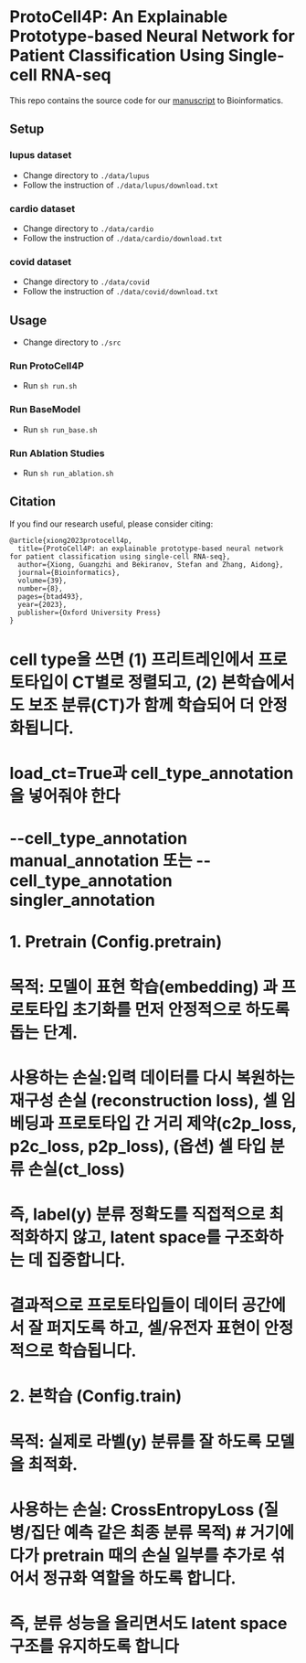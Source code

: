 # ProtoCell4P: An Explainable Prototype-based Neural Network for Patient Classification Using Single-cell RNA-seq

This repo contains the source code for our [manuscript](https://doi.org/10.1093/bioinformatics/btad493) to Bioinformatics.

## Setup
### lupus dataset
- Change directory to `./data/lupus`
- Follow the instruction of `./data/lupus/download.txt`
### cardio dataset
- Change directory to `./data/cardio`
- Follow the instruction of `./data/cardio/download.txt`
### covid dataset
- Change directory to `./data/covid`
- Follow the instruction of `./data/covid/download.txt`

## Usage
- Change directory to `./src`
### Run ProtoCell4P
- Run `sh run.sh`
### Run BaseModel
- Run `sh run_base.sh`
### Run Ablation Studies
- Run `sh run_ablation.sh`

## Citation
If you find our research useful, please consider citing:

```
@article{xiong2023protocell4p,
  title={ProtoCell4P: an explainable prototype-based neural network for patient classification using single-cell RNA-seq},
  author={Xiong, Guangzhi and Bekiranov, Stefan and Zhang, Aidong},
  journal={Bioinformatics},
  volume={39},
  number={8},
  pages={btad493},
  year={2023},
  publisher={Oxford University Press}
}
```

# cell type을 쓰면 (1) 프리트레인에서 프로토타입이 CT별로 정렬되고, (2) 본학습에서도 보조 분류(CT)가 함께 학습되어 더 안정화됩니다.
# load_ct=True과 cell_type_annotation을 넣어줘야 한다
# --cell_type_annotation manual_annotation 또는 --cell_type_annotation singler_annotation


# 1. Pretrain (Config.pretrain)
# 목적: 모델이 표현 학습(embedding) 과 프로토타입 초기화를 먼저 안정적으로 하도록 돕는 단계.
# 사용하는 손실:입력 데이터를 다시 복원하는 재구성 손실 (reconstruction loss), 셀 임베딩과 프로토타입 간 거리 제약(c2p_loss, p2c_loss, p2p_loss), (옵션) 셀 타입 분류 손실(ct_loss)
# 즉, label(y) 분류 정확도를 직접적으로 최적화하지 않고, latent space를 구조화하는 데 집중합니다.
# 결과적으로 프로토타입들이 데이터 공간에서 잘 퍼지도록 하고, 셀/유전자 표현이 안정적으로 학습됩니다.

# 2. 본학습 (Config.train)
# 목적: 실제로 라벨(y) 분류를 잘 하도록 모델을 최적화.
# 사용하는 손실: CrossEntropyLoss (질병/집단 예측 같은 최종 분류 목적) # 거기에다가 pretrain 때의 손실 일부를 추가로 섞어서 정규화 역할을 하도록 합니다.
# 즉, 분류 성능을 올리면서도 latent space 구조를 유지하도록 합니다